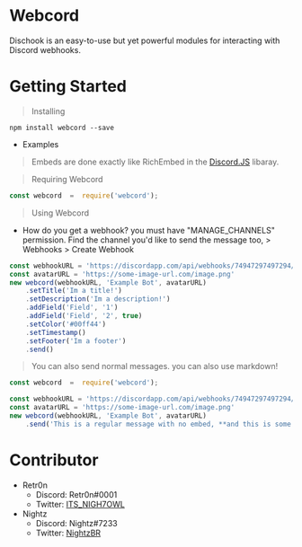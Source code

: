 # Webcord
Dischook is an easy-to-use but yet powerful modules for interacting with Discord webhooks.
# Getting Started
> Installing
```
npm install webcord --save
```

* Examples
> Embeds are done exactly like RichEmbed in the [Discord.JS](http://discord.js.org) libaray.

> Requiring Webcord
```js
const webcord  =  require('webcord');
```
> Using Webcord
* How do you get a webhook? you must have "MANAGE_CHANNELS" permission. Find the channel you'd like to send the message too, > Webhooks > Create Webhook
```js
const webhookURL = 'https://discordapp.com/api/webhooks/74947297497294/AhkKjfosAYQIslfh'
const avatarURL = 'https://some-image-url.com/image.png'
new webcord(webhookURL, 'Example Bot', avatarURL)
    .setTitle('Im a title!')
    .setDescription('Im a description!')
    .addField('Field', '1')
    .addField('Field', '2', true)
    .setColor('#00ff44')
    .setTimestamp()
    .setFooter('Im a footer')
    .send()
```
> You can also send normal messages. you can also use markdown!
```js
const webcord  =  require('webcord');

const webhookURL = 'https://discordapp.com/api/webhooks/74947297497294/AhkKjfosAYQIslfh'
const avatarURL = 'https://some-image-url.com/image.png'
new webcord(webhookURL, 'Example Bot', avatarURL)
    .send('This is a regular message with no embed, **and this is some bold text**')
```

# Contributor

* Retr0n
    * Discord: Retr0n#0001
    * Twitter: [ITS_NIGH7OWL](https://twitter.com/ITS_NIGH7OWL)
* Nightz
    * Discord: Nightz#7233
    * Twitter: [NightzBR](https://twitter.com/NightzBR)
